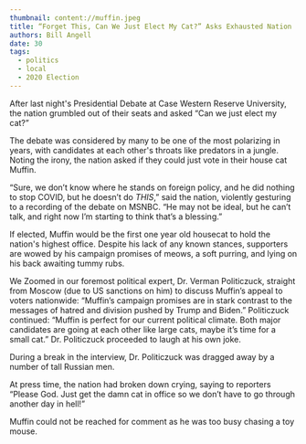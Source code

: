 ```yaml
---
thumbnail: content://muffin.jpeg
title: “Forget This, Can We Just Elect My Cat?” Asks Exhausted Nation
authors: Bill Angell
date: 30
tags:
  - politics
  - local
  - 2020 Election
---
```


After last night's Presidential Debate at Case Western Reserve University, the nation grumbled out of their seats and asked “Can we just elect my cat?”

The debate was considered by many to be one of the most polarizing in years, with candidates at each other's throats like predators in a jungle. Noting the irony, the nation asked if they could just vote in their house cat Muffin.

“Sure, we don’t know where he stands on foreign policy, and he did nothing to stop COVID, but he doesn’t do *THIS*,” said the nation, violently gesturing to a recording of the debate on MSNBC. “He may not be ideal, but he can’t talk, and right now I’m starting to think that’s a blessing.”

If elected, Muffin would be the first one year old housecat to hold the nation's highest office. Despite his lack of any known stances, supporters are wowed by his campaign promises of meows, a soft purring, and lying on his back awaiting tummy rubs.

We Zoomed in our foremost political expert, Dr. Verman Politiczuck, straight from Moscow (due to US sanctions on him) to discuss Muffin’s appeal to voters nationwide: “Muffin’s campaign promises are in stark contrast to the messages of hatred and division pushed by Trump and Biden.” Politiczuck continued: “Muffin is perfect for our current political climate. Both major candidates are going at each other like large cats, maybe it’s time for a small cat.” Dr. Politiczuck proceeded to laugh at his own joke.

During a break in the interview, Dr. Politiczuck was dragged away by a number of tall Russian men.

At press time, the nation had broken down crying, saying to reporters “Please God. Just get the damn cat in office so we don’t have to go through another day in hell!”

Muffin could not be reached for comment as he was too busy chasing a toy mouse.
